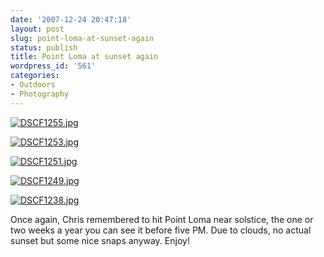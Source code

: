 ```yaml
---
date: '2007-12-24 20:47:18'
layout: post
slug: point-loma-at-sunset-again
status: publish
title: Point Loma at sunset again
wordpress_id: '561'
categories:
- Outdoors
- Photography
---
```





[![DSCF1255.jpg](http://www.phfactor.net/wp/wp-photos/thumb.20071224-194717-5.jpg)](http://www.phfactor.net/wp/wp-photos/20071224-194717-5.jpg)


 


[![DSCF1253.jpg](http://www.phfactor.net/wp/wp-photos/thumb.20071224-194717-4.jpg)](http://www.phfactor.net/wp/wp-photos/20071224-194717-4.jpg)


 


[![DSCF1251.jpg](http://www.phfactor.net/wp/wp-photos/thumb.20071224-194717-3.jpg)](http://www.phfactor.net/wp/wp-photos/20071224-194717-3.jpg)


 


[![DSCF1249.jpg](http://www.phfactor.net/wp/wp-photos/thumb.20071224-194716-2.jpg)](http://www.phfactor.net/wp/wp-photos/20071224-194716-2.jpg)


 


[![DSCF1238.jpg](http://www.phfactor.net/wp/wp-photos/thumb.20071224-194715-1.jpg)](http://www.phfactor.net/wp/wp-photos/20071224-194715-1.jpg)


 Once again, Chris remembered to hit Point Loma near solstice, the one   or two weeks a year you can see it before five PM. Due to clouds, no   actual sunset but some nice snaps anyway. Enjoy!
